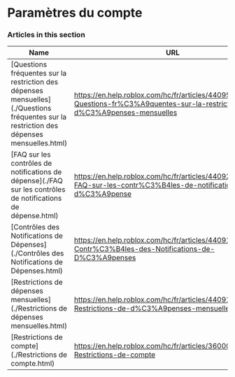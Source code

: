 # Paramètres du compte  
### Articles in this section
Name|URL
-|-
[Questions fréquentes sur la restriction des dépenses mensuelles](./Questions fréquentes sur la restriction des dépenses mensuelles.html) |https://en.help.roblox.com/hc/fr/articles/4409558125460-Questions-fr%C3%A9quentes-sur-la-restriction-des-d%C3%A9penses-mensuelles
[FAQ sur les contrôles de notifications de dépense](./FAQ sur les contrôles de notifications de dépense.html) |https://en.help.roblox.com/hc/fr/articles/4409296123796-FAQ-sur-les-contr%C3%B4les-de-notifications-de-d%C3%A9pense
[Contrôles des Notifications de Dépenses](./Contrôles des Notifications de Dépenses.html) |https://en.help.roblox.com/hc/fr/articles/4409139163412-Contr%C3%B4les-des-Notifications-de-D%C3%A9penses
[Restrictions de dépenses mensuelles](./Restrictions de dépenses mensuelles.html) |https://en.help.roblox.com/hc/fr/articles/4409125091348-Restrictions-de-d%C3%A9penses-mensuelles
[Restrictions de compte](./Restrictions de compte.html) |https://en.help.roblox.com/hc/fr/articles/360000375686-Restrictions-de-compte